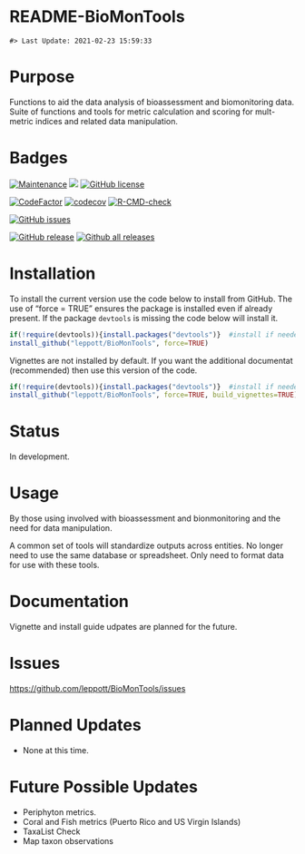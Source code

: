 README-BioMonTools
================

<!-- README.md is generated from README.Rmd. Please edit that file -->

    #> Last Update: 2021-02-23 15:59:33

# Purpose

Functions to aid the data analysis of bioassessment and biomonitoring
data. Suite of functions and tools for metric calculation and scoring
for mult-metric indices and related data manipulation.

# Badges

[![Maintenance](https://img.shields.io/badge/Maintained%3F-yes-green.svg)](https://GitHub.com/leppott/BioMonTools/graphs/commit-activity)
[![](https://img.shields.io/badge/lifecycle-stable-green.svg)](https://www.tidyverse.org/lifecycle/#stable)
[![GitHub
license](https://img.shields.io/github/license/leppott/BioMonTools.svg)](https://github.com/leppott/BioMonTools/blob/master/LICENSE)

[![CodeFactor](https://www.codefactor.io/repository/github/leppott/BioMonTools/badge)](https://www.codefactor.io/repository/github/leppott/BioMonTools)
[![codecov](https://codecov.io/gh/leppott/BioMonTools/branch/master/graph/badge.svg)](https://codecov.io/gh/leppott/BioMonTools)
[![R-CMD-check](https://github.com/leppott/BioMonTools/workflows/R-CMD-check/badge.svg)](https://github.com/leppott/BioMonTools/actions)

[![GitHub
issues](https://img.shields.io/github/issues/leppott/BioMonTools.svg)](https://GitHub.com/leppott/BioMonTools/issues/)

[![GitHub
release](https://img.shields.io/github/release/leppott/BioMonTools.svg)](https://GitHub.com/leppott/BioMonTools/releases/)
[![Github all
releases](https://img.shields.io/github/downloads/leppott/BioMonTools/total.svg)](https://GitHub.com/leppott/BioMonTools/releases/)

# Installation

To install the current version use the code below to install from
GitHub. The use of “force = TRUE” ensures the package is installed even
if already present. If the package `devtools` is missing the code below
will install it.

``` r
if(!require(devtools)){install.packages("devtools")}  #install if needed
install_github("leppott/BioMonTools", force=TRUE)
```

Vignettes are not installed by default. If you want the additional
documentat (recommended) then use this version of the code.

``` r
if(!require(devtools)){install.packages("devtools")}  #install if needed
install_github("leppott/BioMonTools", force=TRUE, build_vignettes=TRUE)
```

# Status

In development.

# Usage

By those using involved with bioassessment and bionmonitoring and the
need for data manipulation.

A common set of tools will standardize outputs across entities. No
longer need to use the same database or spreadsheet. Only need to format
data for use with these tools.

# Documentation

Vignette and install guide udpates are planned for the future.

# Issues

<https://github.com/leppott/BioMonTools/issues>

# Planned Updates

-   None at this time.

# Future Possible Updates

-   Periphyton metrics.
-   Coral and Fish metrics (Puerto Rico and US Virgin Islands)
-   TaxaList Check
-   Map taxon observations
